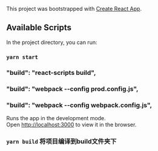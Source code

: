 This project was bootstrapped with [Create React App](https://github.com/facebook/create-react-app).

## Available Scripts

In the project directory, you can run:

### `yarn start`
### "build": "react-scripts build",
### "build": "webpack --config prod.config.js",
### "build": "webpack --config webpack.config.js",

Runs the app in the development mode.<br />
Open [http://localhost:3000](http://localhost:3000) to view it in the browser.

### `yarn build`    将项目编译到build文件夹下

